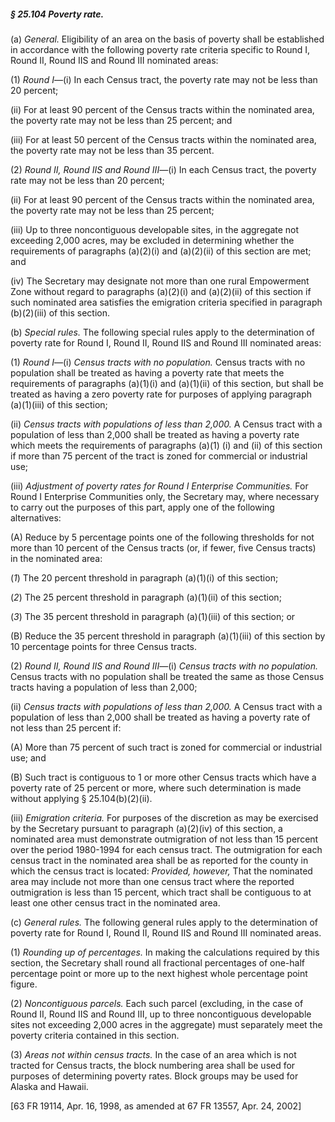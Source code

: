 ##### § 25.104 Poverty rate. #####

(a) *General.* Eligibility of an area on the basis of poverty shall be established in accordance with the following poverty rate criteria specific to Round I, Round II, Round IIS and Round III nominated areas:

(1) *Round I*—(i) In each Census tract, the poverty rate may not be less than 20 percent;

(ii) For at least 90 percent of the Census tracts within the nominated area, the poverty rate may not be less than 25 percent; and

(iii) For at least 50 percent of the Census tracts within the nominated area, the poverty rate may not be less than 35 percent.

(2) *Round II, Round IIS and Round III*—(i) In each Census tract, the poverty rate may not be less than 20 percent;

(ii) For at least 90 percent of the Census tracts within the nominated area, the poverty rate may not be less than 25 percent;

(iii) Up to three noncontiguous developable sites, in the aggregate not exceeding 2,000 acres, may be excluded in determining whether the requirements of paragraphs (a)(2)(i) and (a)(2)(ii) of this section are met; and

(iv) The Secretary may designate not more than one rural Empowerment Zone without regard to paragraphs (a)(2)(i) and (a)(2)(ii) of this section if such nominated area satisfies the emigration criteria specified in paragraph (b)(2)(iii) of this section.

(b) *Special rules.* The following special rules apply to the determination of poverty rate for Round I, Round II, Round IIS and Round III nominated areas:

(1) *Round I*—(i) *Census tracts with no population.* Census tracts with no population shall be treated as having a poverty rate that meets the requirements of paragraphs (a)(1)(i) and (a)(1)(ii) of this section, but shall be treated as having a zero poverty rate for purposes of applying paragraph (a)(1)(iii) of this section;

(ii) *Census tracts with populations of less than 2,000.* A Census tract with a population of less than 2,000 shall be treated as having a poverty rate which meets the requirements of paragraphs (a)(1) (i) and (ii) of this section if more than 75 percent of the tract is zoned for commercial or industrial use;

(iii) *Adjustment of poverty rates for Round I Enterprise Communities.* For Round I Enterprise Communities only, the Secretary may, where necessary to carry out the purposes of this part, apply one of the following alternatives:

(A) Reduce by 5 percentage points one of the following thresholds for not more than 10 percent of the Census tracts (or, if fewer, five Census tracts) in the nominated area:

(*1*) The 20 percent threshold in paragraph (a)(1)(i) of this section;

(*2*) The 25 percent threshold in paragraph (a)(1)(ii) of this section;

(*3*) The 35 percent threshold in paragraph (a)(1)(iii) of this section; or

(B) Reduce the 35 percent threshold in paragraph (a)(1)(iii) of this section by 10 percentage points for three Census tracts.

(2) *Round II, Round IIS and Round III*—(i) *Census tracts with no population.* Census tracts with no population shall be treated the same as those Census tracts having a population of less than 2,000;

(ii) *Census tracts with populations of less than 2,000.* A Census tract with a population of less than 2,000 shall be treated as having a poverty rate of not less than 25 percent if:

(A) More than 75 percent of such tract is zoned for commercial or industrial use; and

(B) Such tract is contiguous to 1 or more other Census tracts which have a poverty rate of 25 percent or more, where such determination is made without applying § 25.104(b)(2)(ii).

(iii) *Emigration criteria.* For purposes of the discretion as may be exercised by the Secretary pursuant to paragraph (a)(2)(iv) of this section, a nominated area must demonstrate outmigration of not less than 15 percent over the period 1980-1994 for each census tract. The outmigration for each census tract in the nominated area shall be as reported for the county in which the census tract is located: *Provided, however,* That the nominated area may include not more than one census tract where the reported outmigration is less than 15 percent, which tract shall be contiguous to at least one other census tract in the nominated area.

(c) *General rules.* The following general rules apply to the determination of poverty rate for Round I, Round II, Round IIS and Round III nominated areas.

(1) *Rounding up of percentages.* In making the calculations required by this section, the Secretary shall round all fractional percentages of one-half percentage point or more up to the next highest whole percentage point figure.

(2) *Noncontiguous parcels.* Each such parcel (excluding, in the case of Round II, Round IIS and Round III, up to three noncontiguous developable sites not exceeding 2,000 acres in the aggregate) must separately meet the poverty criteria contained in this section.

(3) *Areas not within census tracts.* In the case of an area which is not tracted for Census tracts, the block numbering area shall be used for purposes of determining poverty rates. Block groups may be used for Alaska and Hawaii.

[63 FR 19114, Apr. 16, 1998, as amended at 67 FR 13557, Apr. 24, 2002]